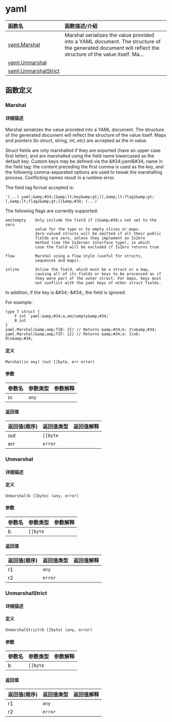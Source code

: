 # yaml

|函数名|函数描述/介绍|
|:------|:--------|
| [yaml.Marshal](#marshal) |Marshal serializes the value provided into a YAML document. The structure of the generated document will reflect the structure of the value itself. Ma...|
| [yaml.Unmarshal](#unmarshal) ||
| [yaml.UnmarshalStrict](#unmarshalstrict) ||


## 函数定义
### Marshal

#### 详细描述
Marshal serializes the value provided into a YAML document. The structure
of the generated document will reflect the structure of the value itself.
Maps and pointers (to struct, string, int, etc) are accepted as the in value.

Struct fields are only marshalled if they are exported (have an upper case
first letter), and are marshalled using the field name lowercased as the
default key. Custom keys may be defined via the &amp;#34;yaml&amp;#34; name in the field
tag: the content preceding the first comma is used as the key, and the
following comma-separated options are used to tweak the marshalling process.
Conflicting names result in a runtime error.

The field tag format accepted is:

    `(...) yaml:&amp;#34;[&amp;lt;key&amp;gt;][,&amp;lt;flag1&amp;gt;[,&amp;lt;flag2&amp;gt;]]&amp;#34; (...)`

The following flags are currently supported:

    omitempty    Only include the field if it&amp;#39;s not set to the zero
                 value for the type or to empty slices or maps.
                 Zero valued structs will be omitted if all their public
                 fields are zero, unless they implement an IsZero
                 method (see the IsZeroer interface type), in which
                 case the field will be excluded if IsZero returns true.

    flow         Marshal using a flow style (useful for structs,
                 sequences and maps).

    inline       Inline the field, which must be a struct or a map,
                 causing all of its fields or keys to be processed as if
                 they were part of the outer struct. For maps, keys must
                 not conflict with the yaml keys of other struct fields.

In addition, if the key is &amp;#34;-&amp;#34;, the field is ignored.

For example:

    type T struct {
        F int `yaml:&amp;#34;a,omitempty&amp;#34;`
        B int
    }
    yaml.Marshal(&amp;amp;T{B: 2}) // Returns &amp;#34;b: 2\n&amp;#34;
    yaml.Marshal(&amp;amp;T{F: 1}} // Returns &amp;#34;a: 1\nb: 0\n&amp;#34;


#### 定义

`Marshal(in any) (out []byte, err error)`

#### 参数
|参数名|参数类型|参数解释|
|:-----------|:---------- |:-----------|
| in | `any` |   |

#### 返回值
|返回值(顺序)|返回值类型|返回值解释|
|:-----------|:---------- |:-----------|
| out | `[]byte` |   |
| err | `error` |   |


### Unmarshal

#### 详细描述


#### 定义

`Unmarshal(b []byte) (any, error)`

#### 参数
|参数名|参数类型|参数解释|
|:-----------|:---------- |:-----------|
| b | `[]byte` |   |

#### 返回值
|返回值(顺序)|返回值类型|返回值解释|
|:-----------|:---------- |:-----------|
| r1 | `any` |   |
| r2 | `error` |   |


### UnmarshalStrict

#### 详细描述


#### 定义

`UnmarshalStrict(b []byte) (any, error)`

#### 参数
|参数名|参数类型|参数解释|
|:-----------|:---------- |:-----------|
| b | `[]byte` |   |

#### 返回值
|返回值(顺序)|返回值类型|返回值解释|
|:-----------|:---------- |:-----------|
| r1 | `any` |   |
| r2 | `error` |   |


